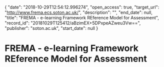 {
  "date": "2018-10-29T12:54:12.996274", 
  "open_access": true, 
  "target_url": "http://www.frema.ecs.soton.ac.uk/", 
  "description": "", 
  "end_date": null, 
  "title": "FREMA - e-learning Framework REference Model for Assessment", 
  "record_id": "20181029T125412/aBzimEX+5DPxpeAZweu3Vw==", 
  "publisher": "soton.ac.uk", 
  "start_date": null
}

# FREMA - e-learning Framework REference Model for Assessment

